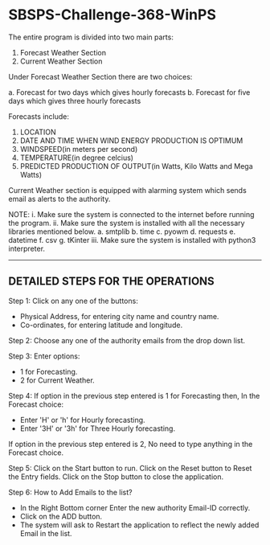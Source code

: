 # SBSPS-Challenge-368-WinPS
The entire program is divided into two main parts:
1. Forecast Weather Section
2. Current Weather Section

Under Forecast Weather Section there are two choices:

a. Forecast for two days which gives hourly forecasts
b. Forecast for five days which gives three hourly forecasts

Forecasts include:
1. LOCATION
2. DATE AND TIME WHEN WIND ENERGY PRODUCTION IS OPTIMUM
3. WINDSPEED(in meters per second)
4. TEMPERATURE(in degree celcius) 
5. PREDICTED PRODUCTION OF OUTPUT(in Watts, Kilo Watts and Mega Watts)

Current Weather section is equipped with alarming system which sends email as alerts to the authority.

NOTE:
     i. Make sure the system is connected to the internet before running the program.
     ii. Make sure the system is installed with all the necessary libraries mentioned below.
         a. smtplib
         b. time
         c. pyowm
         d. requests
         e. datetime
         f. csv
         g. tKinter
     iii. Make sure the system is installed with python3 interpreter.
     
--------------------------------------------------------
DETAILED STEPS FOR THE OPERATIONS
--------------------------------------------------------

Step 1:
Click on any one of the buttons:
- Physical Address, for entering city name and country name.
- Co-ordinates, for entering latitude and longitude.

Step 2:
Choose any one of the authority emails from the drop down list.

Step 3:
Enter options:
- 1 for Forecasting.
- 2 for Current Weather.

Step 4:
If option in the previous step entered is 1 for Forecasting then,
In the Forecast choice:
- Enter 'H' or 'h' for Hourly forecasting.
- Enter '3H' or '3h' for Three Hourly forecasting.

If option in the previous step entered is 2, No need to type anything in the Forecast choice.

Step 5:
Click on the Start button to run.
Click on the Reset button to Reset the Entry fields.
Click on the Stop button to close the application.

Step 6:
How to Add Emails to the list?
- In the Right Bottom corner Enter the new authority Email-ID correctly.
- Click on the ADD button.
- The system will ask to Restart the application to reflect the newly added Email in the list.
